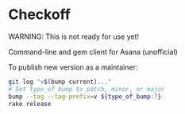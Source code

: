 # Checkoff

WARNING: This is not ready for use yet!

Command-line and gem client for Asana (unofficial)

To publish new version as a maintainer:

```sh
git log "v$(bump current)..."
# Set type_of_bump to patch, minor, or major
bump --tag --tag-prefix=v ${type_of_bump:?}
rake release
```
